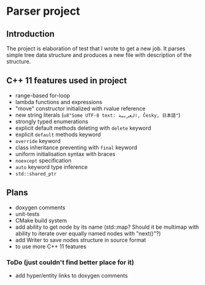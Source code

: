 Parser project
==============

Introduction
------------

The project is elaboration of test that I wrote to get a new job.
It parses simple tree data structure and produces a new file with description of the structure.

C++ 11 features used in project
-------------------------------

- range-based for-loop
- lambda functions and expressions
- "move" constructor initialized with rvalue reference
- new string literals (`u8"Some UTF-8 text: العربية, Česky, 日本語"`)
- strongly typed enumerations
- explicit default methods deleting with `delete` keyword
- explicit `default` methods keyword
- `override` keyword
- class inheritance preventing with `final` keyword
- uniform initialisation syntax with braces
- `noexcept` specification
- `auto` keyword type inference
- `std::shared_ptr`

Plans
-----

- doxygen comments
- unit-tests
- CMake build system
- add ability to get node by its name (std::map? Should it be multimap with
ability to iterate over equally named nodes with "next()"?)
- add Writer to save nodes structure in source format
- to use more C++ 11 features

### ToDo (just couldn't find better place for it)

- add hyper/entity links to doxygen comments


[GoogleTest]: https://code.google.com/p/googletest/ "Google C++ testing framework project home page"
[BoostTest]: http://www.boost.org/doc/libs/1_35_0/libs/test/doc/index.html "Boost Test Library introduction page"